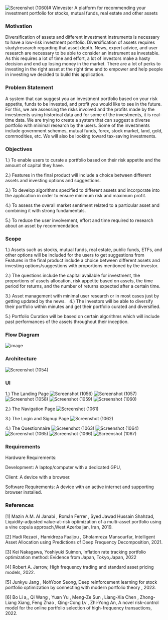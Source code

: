 ![Screenshot (1060)](https://github.com/Ridhiman27/Winvester/assets/93005927/a56a01ef-3466-48d1-aed0-5429e46f36cb)# Winvester
A platform for recommending your investment portfolio for stocks, mutual funds, real estate and other assets

### Motivation
Diversification of assets and different investment instruments is necessary to have a low-risk investment portfolio. 
Diversification of assets requires study/research regarding that asset depth. News, expert advice, and user research are necessary to be able to consider an instrument as investable.
 As this requires a lot of time and effort, a lot of investors make a hasty decision and end up losing money in the market. 
There are a lot of perks to investing in the right asset at the right time and to empower and help people in investing we decided to build this application.

### Problem Statement
A system that can suggest you an investment  portfolio based on your risk appetite, funds to be  invested, and profit you would like to see in the  future. For this, we are assessing the risks involved  and the profits made by the investments using  historical data and for some of the investments, it  is real-time data. We are trying to create a system  that can suggest a diverse portfolio with minimal  research by the users. Some of the investments  include government schemes, mutual funds, forex,  stock market, land, gold, commodities, etc. We will  also be looking toward tax-saving investments.

### Objectives
1.) To enable users to curate a portfolio based on their risk appetite and the amount of capital they have.

2.) Features in the final product will include a choice between different assets and investing options and suggestions.

3.) To develop algorithms specified to different assets and incorporate into the application in order to ensure minimum risk and maximum profit.

4.) To assess the overall market sentiment related to a particular asset and combining it with strong fundamentals.

5.) To reduce the user involvement, effort and time required to research about an asset by recommendation.

### Scope
1.) Assets such as stocks, mutual funds, real estate, public funds, ETFs, and other options will be included for the users to get suggestions from
Features in the final product include a choice between different assets and investing options/suggestions with proportions mentioned by the investor.

2.) The questions include the capital available for investment, the proportions of assets allocation, risk appetite based on assets, the time period for returns, and the number of returns expected after a certain time.

3.) Asset management with minimal user research or in most cases just by getting updated by the news.
 
4.) The investors will be able to diversify their portfolio within minutes and get their portfolio curated and diversified.

5.) Portfolio Curation will be based on certain algorithms which will include past performances of the assets throughout their inception. 


### Flow Diagram
![image](https://user-images.githubusercontent.com/93005927/228363010-d66da171-05c4-4d0a-a259-cb6655a975e8.png)

### Architecture
![Screenshot (1054)](https://github.com/Ridhiman27/Winvester/assets/93005927/68ba81a5-fc89-4fc1-aad7-c075b753ed21)

### UI
1.) The Landing Page
![Screenshot (1056)](https://github.com/Ridhiman27/Winvester/assets/93005927/d49d0e08-d573-40fd-9af1-bbc81e8c9448)
![Screenshot (1057)](https://github.com/Ridhiman27/Winvester/assets/93005927/4eb41a45-48f3-44ca-bbad-cce87af199e5)
![Screenshot (1058)](https://github.com/Ridhiman27/Winvester/assets/93005927/57c803e2-7a11-47ae-b93a-367297166d58)
![Screenshot (1059)](https://github.com/Ridhiman27/Winvester/assets/93005927/86ec7ee1-63c3-4526-b544-03f2b86c7791)
![Screenshot (1060)](https://github.com/Ridhiman27/Winvester/assets/93005927/2ef0dc30-5a96-4b05-8975-760cb7bf4310)

2.) The Navigation Page
![Screenshot (1061)](https://github.com/Ridhiman27/Winvester/assets/93005927/162879fd-1728-4984-8608-886fb3f290e7)

3.) The Login and Signup Page
![Screenshot (1062)](https://github.com/Ridhiman27/Winvester/assets/93005927/881c8c2f-e5ce-481d-a90d-4f7d56061101)

4.) The Questionnaire
![Screenshot (1063)](https://github.com/Ridhiman27/Winvester/assets/93005927/0e776edf-0db3-4eb5-9c93-737aa5014127)
![Screenshot (1064)](https://github.com/Ridhiman27/Winvester/assets/93005927/36688390-f8ad-4c60-803e-136453ad5952)
![Screenshot (1065)](https://github.com/Ridhiman27/Winvester/assets/93005927/26309b1d-217f-4dc3-96d4-b6eff037b0d9)
![Screenshot (1066)](https://github.com/Ridhiman27/Winvester/assets/93005927/c11f3fb0-eb7e-42e4-8ca5-2d41d92cfc69)
![Screenshot (1067)](https://github.com/Ridhiman27/Winvester/assets/93005927/08d9cd6d-1152-400a-b962-f779b69f66db)



### Requirements
Hardware Requirements: 

Development: A laptop/computer with a dedicated GPU, 

Client: A device with a browser.

Software Requirements: A device with an active internet and supporting browser installed. 

### References
[1] Mazin A.M. Al Janabi , Román Ferrer , Syed Jawad Hussain Shahzad, Liquidity-adjusted value-at-risk optimization of a multi-asset portfolio using a vine copula approach,West Azerbaijan, Iran, 2019.

[2] Hadi Rezaei , Hamidreza Faaljou , Gholamreza Mansourfar, Intelligent Asset Allocation using Predictions of Deep Frequency Decomposition, 2021.

[3] Kei Nakagawa, Yoshiyuki Suimon, Inflation rate tracking portfolio optimization method: Evidence from Japan, Tokyo,Japan,  2022

[4] Robert A. Jarrow, High frequency trading and standard asset pricing models, 2022.

[5] Junkyu Jang , NohYoon Seong, Deep reinforcement learning for stock portfolio optimization by connecting with modern portfolio theory , 2023.

[6] Bo Li a,, Qi Wang , Yuan Yu , Meng-Ze Sun , Liang-Xia Chen , Zhong-Liang Xiang, Feng Zhao , Qing-Cong Lv , Zhi-Yong An, A novel risk-control model for the online portfolio selection of high-frequency transactions, 2022.








